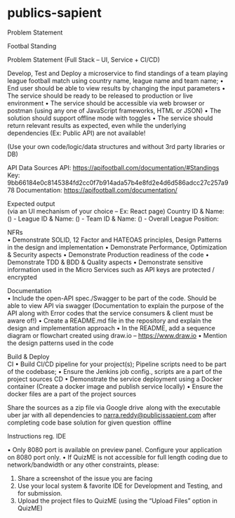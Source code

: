# publics-sapient

Problem Statement 

Footbal Standing 

Problem Statement (Full Stack – UI, Service + CI/CD) 
 
Develop, Test and Deploy a microservice to find standings of a team playing league football match using country name, league name and team name; 
• End user should be able to view results by changing the input parameters 
• The service should be ready to be released to production or live environment 
• The service should be accessible via web browser or postman (using any one of JavaScript frameworks, HTML or JSON) 
• The solution should support offline mode with toggles 
• The service should return relevant results as expected, even while the underlying dependencies (Ex: Public API) are not available! 
 
(Use your own code/logic/data structures and without 3rd party libraries or DB) 
 
API Data Sources 
API: https://apifootball.com/documentation/#Standings 
Key: 9bb66184e0c8145384fd2cc0f7b914ada57b4e8fd2e4d6d586adcc27c257a978 
Documentation: https://apifootball.com/documentation/ 
 
Expected output  
(via an UI mechanism of your choice – Ex: React page) 
Country ID & Name: (<ID>) - <name> 
League ID & Name: (<ID>) - <name> 
Team ID & Name: (<ID>) - <name> 
Overall League Position: <position> 
 
NFRs  
• Demonstrate SOLID, 12 Factor and HATEOAS principles, Design Patterns in the design and implementation 
• Demonstrate Performance, Optimization & Security aspects 
• Demonstrate Production readiness of the code 
• Demonstrate TDD & BDD & Quality aspects 
• Demonstrate sensitive information used in the Micro Services such as API keys are protected / encrypted 
 
Documentation  
• Include the open-API spec./Swagger to be part of the code. Should be able to view API via swagger (Documentation to explain the purpose of the API along with Error codes that the service consumers & client must be aware of!) 
• Create a README.md file in the repository and explain the design and implementation approach 
• In the README, add a sequence diagram or flowchart created using draw.io – https://www.draw.io 
• Mention the design patterns used in the code 
 
Build & Deploy  
CI 
• Build CI/CD pipeline for your project(s); Pipeline scripts need to be part of the codebase; 
• Ensure the Jenkins job config., scripts are a part of the project sources 
CD 
• Demonstrate the service deployment using a Docker container (Create a docker image and publish service locally) 
• Ensure the docker files are a part of the project sources 

 

 

 

Share the sources as a zip file via Google drive  along with the executable uber jar with all dependencies to narra.reddy@publicissapient.com after completing code base solution for given question  offline  

 

 
 
Instructions reg. IDE  
 
• Only 8080 port is available on preview panel. Configure your application on 8080 port only. 
• If QuizME is not accessible for full length coding due to network/bandwidth or any other constraints, please: 
1. Share a screenshot of the issue you are facing 
2. Use your local system & favorite IDE for Development and Testing, and for submission. 
3. Upload the project files to QuizME (using the “Upload Files” option in QuizME) 

